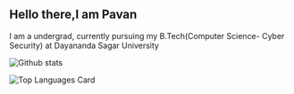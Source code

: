 ## Hello there,I am Pavan


I am a undergrad, currently pursuing my B.Tech(Computer Science- Cyber Security) at Dayananda Sagar University


![Github stats](https://github-readme-stats.vercel.app/api?username=pavanpneginhal&theme=highcontrast&show_icons=true&count_private=true)

![Top Languages Card](https://github-readme-stats.vercel.app/api/top-langs/?username=pavanpneginhal&layout=compact)




<!--
**pavanpneginhal/pavanpneginhal** is a ✨ _special_ ✨ repository because its `README.md` (this file) appears on your GitHub profile.

Here are some ideas to get you started:

- 🔭 I’m currently working on ...
- 🌱 I’m currently learning ...
- 👯 I’m looking to collaborate on ...
- 🤔 I’m looking for help with ...
- 💬 Ask me about ...

- 😄 Pronouns: ...
- ⚡ Fun fact: ...
-->
